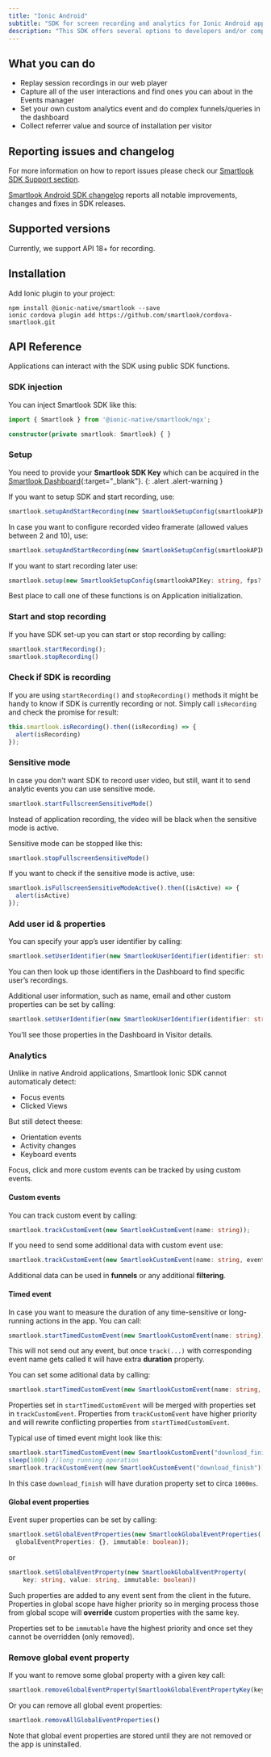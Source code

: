 ```yaml
---
title: "Ionic Android"
subtitle: "SDK for screen recording and analytics for Ionic Android applications."
description: "This SDK offers several options to developers and/or companies."
---
```


## What you can do

* Replay session recordings in our web player
* Capture all of the user interactions and find ones you can about in the Events manager
* Set your own custom analytics event and do complex funnels/queries in the dashboard
* Collect referrer value and source of installation per visitor

## Reporting issues and changelog

For more information on how to report issues please check our [Smartlook SDK Support section](https://smartlook.github.io/docs/sdk/support/#how-to-submit-an-issue).

[Smartlook Android SDK changelog](https://github.com/smartlook/smartlook-android-sdk) reports all notable improvements, changes and fixes in SDK releases.

## Supported versions

Currently, we support API 18+ for recording.

## Installation

Add Ionic plugin to your project:

```
npm install @ionic-native/smartlook --save
ionic cordova plugin add https://github.com/smartlook/cordova-smartlook.git
```

## API Reference

Applications can interact with the SDK using public SDK functions.

### SDK injection

You can inject Smartlook SDK like this:

```typescript
import { Smartlook } from '@ionic-native/smartlook/ngx';

constructor(private smartlook: Smartlook) { }
```

### Setup

You need to provide your **Smartlook SDK Key** which can be acquired in the [Smartlook Dashboard](https://www.smartlook.com/app/dashboard/settings/projects){:target="_blank"}.
{: .alert .alert-warning }

If you want to setup SDK and start recording, use:

```typescript
smartlook.setupAndStartRecording(new SmartlookSetupConfig(smartlookAPIKey: string))
```

In case you want to configure recorded video framerate (allowed values between 2 and 10), use:

```typescript
smartlook.setupAndStartRecording(new SmartlookSetupConfig(smartlookAPIKey: string, fps: number))
```

If you want to start recording later use:

```typescript
smartlook.setup(new SmartlookSetupConfig(smartlookAPIKey: string, fps?: number));
```

Best place to call one of these functions is on Application initialization.

### Start and stop recording

If you have SDK set-up you can start or stop recording by calling:

```typescript
smartlook.startRecording();
smartlook.stopRecording()
```

### Check if SDK is recording

If you are using `startRecording()` and `stopRecording()` methods it might be handy to know if SDK is currently recording or not.
Simply call `isRecording` and check the promise for result:

```typescript
this.smartlook.isRecording().then((isRecording) => {
  alert(isRecording)
});
```

### Sensitive mode

In case you don't want SDK to record user video, but still, want it to send analytic events you can use sensitive mode.

```typescript
smartlook.startFullscreenSensitiveMode()
```

Instead of application recording, the video will be black when the sensitive mode is active.

Sensitive mode can be stopped like this:

```typescript
smartlook.stopFullscreenSensitiveMode()
```

If you want to check if the sensitive mode is active, use:

```typescript
smartlook.isFullscreenSensitiveModeActive().then((isActive) => {
  alert(isActive)
});
```

### Add user id & properties

You can specify your app’s user identifier by calling:

```typescript
smartlook.setUserIdentifier(new SmartlookUserIdentifier(identifier: string));
``` 

You can then look up those identifiers in the Dashboard to find specific user’s recordings.

Additional user information, such as name, email and other custom properties can be set by calling:

```typescript
smartlook.setUserIdentifier(new SmartlookUserIdentifier(identifier: string, sessionProperties: {}));
``` 

You’ll see those properties in the Dashboard in Visitor details.

### Analytics

Unlike in native Android applications, Smartlook Ionic SDK cannot automaticaly detect:
* Focus events
* Clicked Views

But still detect theese:
* Orientation events
* Activity changes
* Keyboard events

Focus, click and more custom events can be tracked by using custom events.

#### Custom events

You can track custom event by calling:

```typescript
smartlook.trackCustomEvent(new SmartlookCustomEvent(name: string));
``` 

If you need to send some additional data with custom event use:

```typescript
smartlook.trackCustomEvent(new SmartlookCustomEvent(name: string, eventProperties: {}));
``` 

Additional data can be used in **funnels** or any additional **filtering**. 

#### Timed event

In case you want to measure the duration of any time-sensitive or long-running actions in the app.
You can call:

```typescript
smartlook.startTimedCustomEvent(new SmartlookCustomEvent(name: string));
```

This will not send out any event, but once `track(...)` with corresponding event name gets called it will have extra **duration** property. 

You can set some aditional data by calling:

```typescript
smartlook.startTimedCustomEvent(new SmartlookCustomEvent(name: string, eventProperties: {}));
```

Properties set in `startTimedCustomEvent` will be merged with properties set in `trackCustomEvent`. Properties from `trackCustomEvent` have higher priority and will rewrite conflicting properties from `startTimedCustomEvent`.

Typical use of timed event might look like this:

```typescript
smartlook.startTimedCustomEvent(new SmartlookCustomEvent("download_finish"));
sleep(1000) //long running operation
smartlook.trackCustomEvent(new SmartlookCustomEvent("download_finish"))
```
In this case `download_finish` will have duration property set to circa `1000ms`.

#### Global event properties

Event super properties can be set by calling:

```typescript
smartlook.setGlobalEventProperties(new SmartlookGlobalEventProperties(
  globalEventProperties: {}, immutable: boolean));
```

or

```typescript
smartlook.setGlobalEventProperty(new SmartlookGlobalEventProperty(
    key: string, value: string, immutable: boolean))
```

Such properties are added to any event sent from the client in the future. Properties in global scope have higher priority so in merging process those from global scope will **override** custom properties with the same key.

Properties set to be `immutable` have the highest priority and once set they cannot be overridden (only removed).

### Remove global event property
If you want to remove some global property with a given key call:

```typescript
smartlook.removeGlobalEventProperty(SmartlookGlobalEventPropertyKey(key: string))
```

Or you can remove all global event properties:

```typescript
smartlook.removeAllGlobalEventProperties()
```

Note that global event properties are stored until they are not removed or the app is uninstalled.
